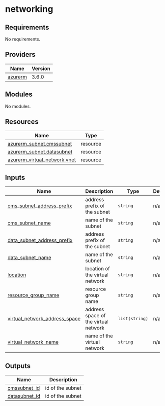 # networking

<!-- BEGINNING OF PRE-COMMIT-TERRAFORM DOCS HOOK -->
## Requirements

No requirements.

## Providers

| Name | Version |
|------|---------|
| <a name="provider_azurerm"></a> [azurerm](#provider\_azurerm) | 3.6.0 |

## Modules

No modules.

## Resources

| Name | Type |
|------|------|
| [azurerm_subnet.cmssubnet](https://registry.terraform.io/providers/hashicorp/azurerm/latest/docs/resources/subnet) | resource |
| [azurerm_subnet.datasubnet](https://registry.terraform.io/providers/hashicorp/azurerm/latest/docs/resources/subnet) | resource |
| [azurerm_virtual_network.vnet](https://registry.terraform.io/providers/hashicorp/azurerm/latest/docs/resources/virtual_network) | resource |

## Inputs

| Name | Description | Type | Default | Required |
|------|-------------|------|---------|:--------:|
| <a name="input_cms_subnet_address_prefix"></a> [cms\_subnet\_address\_prefix](#input\_cms\_subnet\_address\_prefix) | address prefix of the subnet | `string` | n/a | yes |
| <a name="input_cms_subnet_name"></a> [cms\_subnet\_name](#input\_cms\_subnet\_name) | name of the subnet | `string` | n/a | yes |
| <a name="input_data_subnet_address_prefix"></a> [data\_subnet\_address\_prefix](#input\_data\_subnet\_address\_prefix) | address prefix of the subnet | `string` | n/a | yes |
| <a name="input_data_subnet_name"></a> [data\_subnet\_name](#input\_data\_subnet\_name) | name of the subnet | `string` | n/a | yes |
| <a name="input_location"></a> [location](#input\_location) | location of the virtual network | `string` | n/a | yes |
| <a name="input_resource_group_name"></a> [resource\_group\_name](#input\_resource\_group\_name) | resource group name | `string` | n/a | yes |
| <a name="input_virtual_network_address_space"></a> [virtual\_network\_address\_space](#input\_virtual\_network\_address\_space) | address space of the virtual network | `list(string)` | n/a | yes |
| <a name="input_virtual_network_name"></a> [virtual\_network\_name](#input\_virtual\_network\_name) | name of the virtual network | `string` | n/a | yes |

## Outputs

| Name | Description |
|------|-------------|
| <a name="output_cmssubnet_id"></a> [cmssubnet\_id](#output\_cmssubnet\_id) | id of the subnet |
| <a name="output_datasubnet_id"></a> [datasubnet\_id](#output\_datasubnet\_id) | id of the subnet |
<!-- END OF PRE-COMMIT-TERRAFORM DOCS HOOK -->
